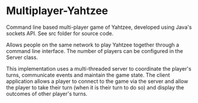 # Multiplayer-Yahtzee
Command line based multi-player game of Yahtzee, developed using Java's sockets API. See src folder for source code.

Allows people on the same network to play Yahtzee together through a command line interface. The number of players can be configured in the Server class. 

This implementation uses a multi-threaded server to coordinate the player's turns, communicate events and maintain the game state. The client application allows a player to connect to the game via the server and allow the player to take their turn (when it is their turn to do so) and display the outcomes of other player's turns.
